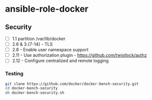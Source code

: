 # ansible-role-docker

## Security
- [ ] 1.1 partition /var/lib/docker
- [ ] 2.6 & 3.{7-14} - TLS
- [ ] 2.8  - Enable user namespace support
- [ ] 2.11 - Use authorization plugin - https://github.com/twistlock/authz
- [ ] 2.12 - Configure centralized and remote logging

### Testing
```bash
git clone https://github.com/docker/docker-bench-security.git
cd docker-bench-security
sh docker-bench-security.sh
```